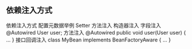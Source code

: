 ## 依赖注入方式

依赖注入方式	配置元数据举例
Setter 方法注入	<proeprty name="user" ref="userBean"/>
构造器注入	<constructor-arg name="user" ref="userBean" />
字段注入	@Autowired User user;
方法注入	@Autowired public void user(User user) { ... }
接口回调注入	class MyBean implements BeanFactoryAware { ... }